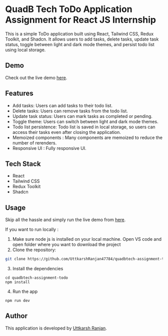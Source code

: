  # QuadB Tech ToDo Application Assignment for React JS Internship

This is a simple ToDo application built using React, Tailwind CSS, Redux Toolkit, and Shadcn. It allows users to add tasks, delete tasks, update task status, toggle between light and dark mode themes, and persist todo list using local storage.

## Demo

Check out the live demo [here](https://quadbtech-assignment-todo-uttkarsh-ranjans-projects.vercel.app/).

## Features

- Add tasks: Users can add tasks to their todo list.
- Delete tasks: Users can remove tasks from the todo list.
- Update task status: Users can mark tasks as completed or pending.
- Toggle theme: Users can switch between light and dark mode themes.
- Todo list persistence: Todo list is saved in local storage, so users can access their tasks even after closing the application.
- Memoized components : Many components are memoized to reduce the number of rerenders.
- Responsive UI : Fully responsive UI.

## Tech Stack

- React
- Tailwind CSS
- Redux Toolkit
- Shadcn

## Usage

Skip all the hassle and simply run the live demo from [here](https://quadbtech-assignment-todo-uttkarsh-ranjans-projects.vercel.app/).

If you want to run locally :


1. Make sure node js is installed on your local machine. Open VS code and open folder where you want to download the project
2. Clone the repository:
```bash
git clone https://github.com/UttkarshRanjan47784/quadbtech-assignment-todo.git
```
3. Install the dependencies
```
cd quadbtech-assignment-todo
npm install
```
4. Run the app
```
npm run dev
```

## Author

This application is developed by [Uttkarsh Ranjan](https://github.com/UttkarshRanjan47784). 